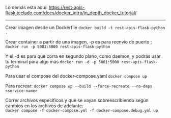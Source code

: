 Lo demás está aquí:
https://rest-apis-flask.teclado.com/docs/docker_intro/in_depth_docker_tutorial/

---

Crear imagen desde un Dockerfile
```docker build -t rest-apis-flask-python .```

Crear container a partir de una imagen, -p es para reenvío de puerto <externo>:<interno>
```docker run -p 5001:5000 rest-apis-flask-python```

Y el -d es para que corra en segundo plano, como daemon, y podrás usar tu terminal para algo más
```docker run -d -p 5001:5000 rest-apis-flask-python```

Para usar el compose del docker-compose.yaml
```docker compose up```

Para recrear:
```docker compose up --build --force-recreate --no-deps <service-name>```

Correr archivos específicos y que se vayan sobreescribiendo según cambios en los archivos de adelante:  
```docker compose -f docker-compose.yml -f docker-compose.debug.yml up```